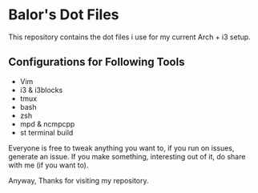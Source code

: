 # Balor's Dot Files
This repository contains the dot files i use for my current Arch + i3 setup.

## Configurations for Following Tools
+ Vim
+ i3 & i3blocks
+ tmux
+ bash
+ zsh
+ mpd & ncmpcpp
+ st terminal build

Everyone is free to tweak anything you want to, if you run on issues, generate an issue.
If you make something, interesting out of it, do share with me (if you want to).

Anyway, Thanks for visiting my repository.
